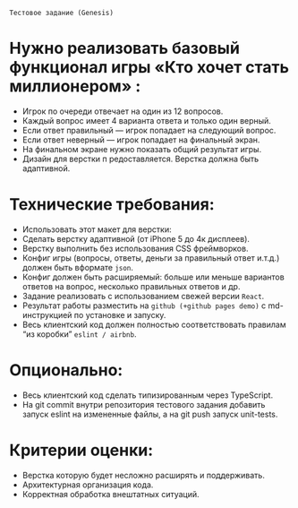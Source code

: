 `Тестовое задание (Genesis)`

# Нужно реализовать базовый функционал игры «Кто хочет стать миллионером» :
 - Игрок по очереди отвечает на один из 12 вопросов.
 - Каждый вопрос имеет 4 варианта ответа и только один верный.
 - Если ответ правильный — игрок попадает на следующий вопрос.
 - Если ответ неверный — игрок попадает на финальный экран.
 - На финальном экране нужно показать общий результат игры.
 - Дизайн для верстки п редоставляется. Верстка должна быть адаптивной.
 
# Технические требования:
 - Использовать этот макет для верстки:
 - Сделать верстку адаптивной (от iPhone 5 до 4к дисплеев).
 - Верстку выполнить без использования CSS фреймворков.
 - Конфиг игры (вопросы, ответы, деньги за правильный ответ и.т.д.) должен быть вформате `json`.
 - Конфиг должен быть расширяемый: больше или меньше вариантов ответов на вопрос, несколько правильных ответов и др.
 - Задание реализовать с использованием свежей версии `React`.
 - Результат работы разместить на `github (+github pages demo)` с md-инструкцией по установке и запуску.
 - Весь клиентский код должен полностью соответствовать правилам “из коробки” `eslint / airbnb`.
   
# Опционально:
 - Весь клиентский код сделать типизированным через TypeScript.
 - На git commit внутри репозитория тестового задания добавить запуск eslint на измененные файлы, а на git push запуск unit-tests.
 
# Критерии оценки:
 - Верстка которую будет несложно расширять и поддерживать.
 - Архитектурная организация кода.
 - Корректная обработка внештатных ситуаций.
